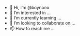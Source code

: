 - 👋 Hi, I’m @boynono
- 👀 I’m interested in ...
- 🌱 I’m currently learning ...
- 💞️ I’m looking to collaborate on ...
- 📫 How to reach me ...

<!---
boynono/boynono is a ✨ special ✨ repository because its `README.md` (this file) appears on your GitHub profile.
You can click the Preview link to take a look at your changes.
--->
